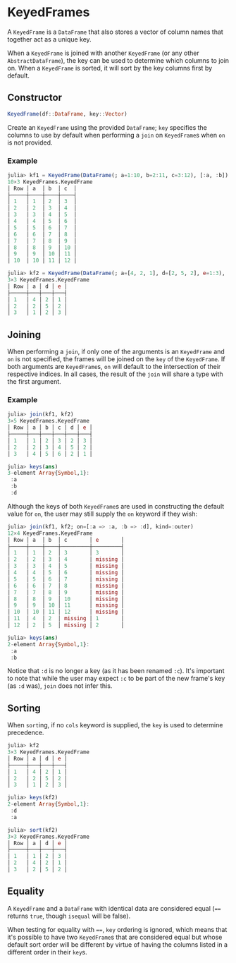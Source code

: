 # KeyedFrames

A `KeyedFrame` is a `DataFrame` that also stores a vector of column names that together act
as a unique key.

When a `KeyedFrame` is joined with another `KeyedFrame` (or any other `AbstractDataFrame`),
the key can be used to determine which columns to join on. When a `KeyedFrame` is sorted, it
will sort by the key columns first by default.

## Constructor

```julia
KeyedFrame(df::DataFrame, key::Vector)
```

Create an `KeyedFrame` using the provided `DataFrame`; `key` specifies the columns
to use by default when performing a `join` on `KeyedFrame`s when `on` is not provided.

### Example

```julia
julia> kf1 = KeyedFrame(DataFrame(; a=1:10, b=2:11, c=3:12), [:a, :b])
10×3 KeyedFrames.KeyedFrame
│ Row │ a  │ b  │ c  │
├─────┼────┼────┼────┤
│ 1   │ 1  │ 2  │ 3  │
│ 2   │ 2  │ 3  │ 4  │
│ 3   │ 3  │ 4  │ 5  │
│ 4   │ 4  │ 5  │ 6  │
│ 5   │ 5  │ 6  │ 7  │
│ 6   │ 6  │ 7  │ 8  │
│ 7   │ 7  │ 8  │ 9  │
│ 8   │ 8  │ 9  │ 10 │
│ 9   │ 9  │ 10 │ 11 │
│ 10  │ 10 │ 11 │ 12 │

julia> kf2 = KeyedFrame(DataFrame(; a=[4, 2, 1], d=[2, 5, 2], e=1:3), [:d, :a])
3×3 KeyedFrames.KeyedFrame
│ Row │ a │ d │ e │
├─────┼───┼───┼───┤
│ 1   │ 4 │ 2 │ 1 │
│ 2   │ 2 │ 5 │ 2 │
│ 3   │ 1 │ 2 │ 3 │
```

## Joining

When performing a `join`, if only one of the arguments is an `KeyedFrame` and `on` is not
specified, the frames will be joined on the `key` of the `KeyedFrame`. If both
arguments are `KeyedFrame`s, `on` will default to the intersection of their respective
indices. In all cases, the result of the `join` will share a type with the first argument.

### Example

```julia
julia> join(kf1, kf2)
3×5 KeyedFrames.KeyedFrame
│ Row │ a │ b │ c │ d │ e │
├─────┼───┼───┼───┼───┼───┤
│ 1   │ 1 │ 2 │ 3 │ 2 │ 3 │
│ 2   │ 2 │ 3 │ 4 │ 5 │ 2 │
│ 3   │ 4 │ 5 │ 6 │ 2 │ 1 │

julia> keys(ans)
3-element Array{Symbol,1}:
 :a
 :b
 :d
```

Although the keys of both `KeyedFrame`s are used in constructing the default value for `on`,
the user may still supply the `on` keyword if they wish:

```julia
julia> join(kf1, kf2; on=[:a => :a, :b => :d], kind=:outer)
12×4 KeyedFrames.KeyedFrame
│ Row │ a  │ b  │ c       │ e       │
├─────┼────┼────┼─────────┼─────────┤
│ 1   │ 1  │ 2  │ 3       │ 3       │
│ 2   │ 2  │ 3  │ 4       │ missing │
│ 3   │ 3  │ 4  │ 5       │ missing │
│ 4   │ 4  │ 5  │ 6       │ missing │
│ 5   │ 5  │ 6  │ 7       │ missing │
│ 6   │ 6  │ 7  │ 8       │ missing │
│ 7   │ 7  │ 8  │ 9       │ missing │
│ 8   │ 8  │ 9  │ 10      │ missing │
│ 9   │ 9  │ 10 │ 11      │ missing │
│ 10  │ 10 │ 11 │ 12      │ missing │
│ 11  │ 4  │ 2  │ missing │ 1       │
│ 12  │ 2  │ 5  │ missing │ 2       │

julia> keys(ans)
2-element Array{Symbol,1}:
 :a
 :b
```

Notice that `:d` is no longer a key (as it has been renamed `:c`). It's important to note
that while the user may expect `:c` to be part of the new frame's key (as `:d` was), `join`
does not infer this.

## Sorting

When `sort`ing, if no `cols` keyword is supplied, the `key` is used to determine precedence.

```julia
julia> kf2
3×3 KeyedFrames.KeyedFrame
│ Row │ a │ d │ e │
├─────┼───┼───┼───┤
│ 1   │ 4 │ 2 │ 1 │
│ 2   │ 2 │ 5 │ 2 │
│ 3   │ 1 │ 2 │ 3 │

julia> keys(kf2)
2-element Array{Symbol,1}:
 :d
 :a

julia> sort(kf2)
3×3 KeyedFrames.KeyedFrame
│ Row │ a │ d │ e │
├─────┼───┼───┼───┤
│ 1   │ 1 │ 2 │ 3 │
│ 2   │ 4 │ 2 │ 1 │
│ 3   │ 2 │ 5 │ 2 │
```

## Equality

A `KeyedFrame` and a `DataFrame` with identical data are considered equal (`==` returns
`true`, though `isequal` will be false).

When testing for equality with `==`, `key` ordering is ignored, which means that it's
possible to have two `KeyedFrame`s that are considered equal but whose default sort order
will be different by virtue of having the columns listed in a different order in their
`key`s.
